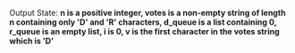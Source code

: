 Output State: **n is a positive integer, votes is a non-empty string of length n containing only 'D' and 'R' characters, d_queue is a list containing 0, r_queue is an empty list, i is 0, v is the first character in the votes string which is 'D'**